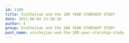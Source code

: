 ```yaml
---
id: 1109
title: XinCheJian and the 100 YEAR STARSHIP STUDY
date: 2011-06-04 23:30:18
author: 4
group: XinCheJian and the 100 YEAR STARSHIP STUDY
post_name: xinchejian-and-the-100-year-starship-study
---
```


